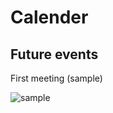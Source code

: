 <h1>Calender</h1>
  
<h2>Future events</h2>
  
  First meeting (sample)
  
  ![sample](https://github.com/erik304501/GHHSCSA/blob/main/159982708_262323668828807_1461764595265776748_n.jpg?raw=true)
 
 
